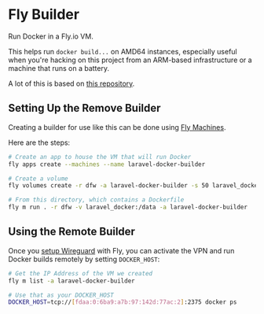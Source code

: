 # Fly Builder

Run Docker in a Fly.io VM. 

This helps run `docker build...` on AMD64 instances, especially useful when you're hacking on this project from an ARM-based infrastructure or a machine that runs on a battery.

A lot of this is based on [this repository](https://github.com/fly-apps/docker-daemon).

## Setting Up the Remove Builder

Creating a builder for use like this can be done using [Fly Machines](https://fly.io/docs/machines/).

Here are the steps:

```bash
# Create an app to house the VM that will run Docker
fly apps create --machines --name laravel-docker-builder

# Create a volume
fly volumes create -r dfw -a laravel-docker-builder -s 50 laravel_docker

# From this directory, which contains a Dockerfile
fly m run . -r dfw -v laravel_docker:/data -a laravel-docker-builder
```

## Using the Remote Builder

Once you [setup Wireguard](https://fly.io/docs/reference/private-networking/#private-network-vpn) with Fly, you can activate the VPN and run Docker builds remotely by setting `DOCKER_HOST`:

```bash
# Get the IP Address of the VM we created
fly m list -a laravel-docker-builder

# Use that as your DOCKER_HOST
DOCKER_HOST=tcp://[fdaa:0:6ba9:a7b:97:142d:77ac:2]:2375 docker ps
```